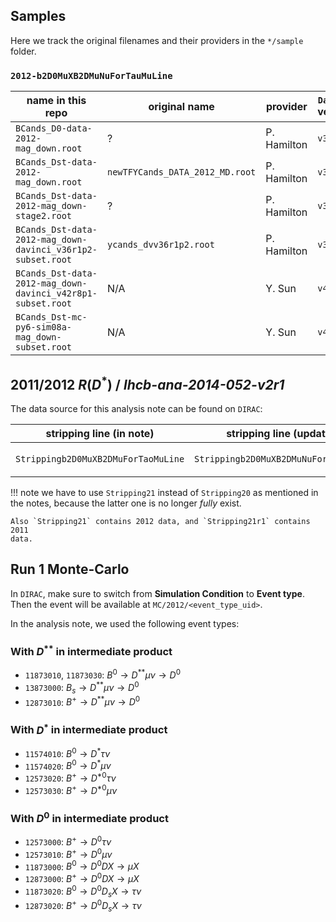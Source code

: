 ## Samples
Here we track the original filenames and their providers in the `*/sample`
folder.

### `2012-b2D0MuXB2DMuNuForTauMuLine`

| name in this repo | original name | provider | `DaVinci` version | MD5 sum |
|---|---|---|---|---|
| `BCands_D0-data-2012-mag_down.root` | ? | P. Hamilton | `v36r1p2` | `73bfbc7b9d0e1eea19572fa42b28ebc6` |
| `BCands_Dst-data-2012-mag_down.root` | `newTFYCands_DATA_2012_MD.root` | P. Hamilton | `v36r1p2` | `16c4750761d75b8b37e5bff521139887` |
| `BCands_Dst-data-2012-mag_down-stage2.root` | ? | P. Hamilton | `v36r1p2` | `d6177e3b4da865df9593e6778b848ef2` |
| `BCands_Dst-data-2012-mag_down-davinci_v36r1p2-subset.root` | `ycands_dvv36r1p2.root` | P. Hamilton | `v36r1p2` | `fdb64ca03803a363c484934cff338986` |
| `BCands_Dst-data-2012-mag_down-davinci_v42r8p1-subset.root` | N/A | Y. Sun | `v42r8p1` | `23348a3bbdbe0ba09b1a3b22f2833614` |
| `BCands_Dst-mc-py6-sim08a-mag_down-subset.root` | N/A | Y. Sun | `v42r8p1` | `c71b1386b662a7b9b4bb7002ab89a9b9` |


## 2011/2012 $R(D^*)$ / _lhcb-ana-2014-052-v2r1_
The data source for this analysis note can be found on `DIRAC`:

| stripping line (in note) | stripping line (updated) | `DIRAC` path |
|---|---|---|
| `Strippingb2D0MuXB2DMuForTaoMuLine` | `Strippingb2D0MuXB2DMuNuForTauMuLine` | `/LHCb/Collision12/Beam4000GeV-VeloClosed-Mag{Down,Up}/Real Data/Reco14/Stripping21/90000000/SEMILEPTONIC.DST`

!!! note
    we have to use `Stripping21` instead of `Stripping20` as mentioned in the
    notes, because the latter one is no longer _fully_ exist.

    Also `Stripping21` contains 2012 data, and `Stripping21r1` contains 2011
    data.


## Run 1 Monte-Carlo
In `DIRAC`, make sure to switch from **Simulation Condition** to **Event
type**. Then the event will be available at `MC/2012/<event_type_uid>`.

In the analysis note, we used the following event types:

### With $D^{**}$ in intermediate product
* `11873010`, `11873030`: $B^0 \rightarrow D^{**} \mu \nu \rightarrow D^0$
* `13873000`: $B_s \rightarrow D^{**} \mu \nu \rightarrow D^0$
* `12873010`: $B^+ \rightarrow D^{**} \mu \nu \rightarrow D^0$

### With $D^{*}$ in intermediate product
* `11574010`: $B^0 \rightarrow D^* \tau \nu$
* `11574020`: $B^0 \rightarrow D^* \mu \nu$
* `12573020`: $B^+ \rightarrow D^{*0} \tau \nu$
* `12573030`: $B^+ \rightarrow D^{*0} \mu \nu$

### With $D^0$ in intermediate product
* `12573000`: $B^+ \rightarrow D^0 \tau \nu$
* `12573010`: $B^+ \rightarrow D^0 \mu \nu$
* `11873000`: $B^0 \rightarrow D^0 DX \rightarrow \mu X$
* `12873000`: $B^+ \rightarrow D^0 DX \rightarrow \mu X$
* `11873020`: $B^0 \rightarrow D^0 D_s X \rightarrow \tau \nu$
* `12873020`: $B^+ \rightarrow D^0 D_s X \rightarrow \tau \nu$
